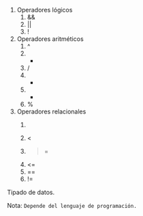 1. Operadores lógicos
   1. &&
   2. ||
   3. !
2. Operadores aritméticos
   1. ^
   2. *
   3. /
   4. +
   5. -
   6. %
3. Operadores relacionales
   1. >
   2. <
   3. >=
   4. <=
   5. ==
   6. !=

Tipado de datos. 

Nota: `Depende del lenguaje de programación.`